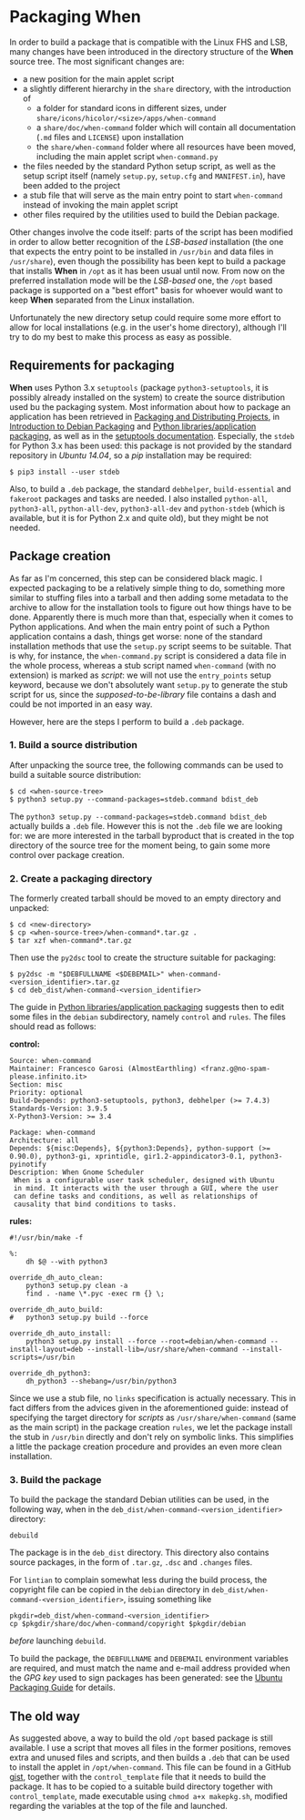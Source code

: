 # Packaging When

In order to build a package that is compatible with the Linux FHS and LSB, many changes have been introduced in the directory structure of the **When** source tree. The most significant changes are:

* a new position for the main applet script
* a slightly different hierarchy in the `share` directory, with the introduction of
  - a folder for standard icons in different sizes, under `share/icons/hicolor/<size>/apps/when-command`
  - a `share/doc/when-command` folder which will contain all documentation (`.md` files and `LICENSE`) upon installation
  - the `share/when-command` folder where all resources have been moved, including the main applet script `when-command.py`
* the files needed by the standard Python setup script, as well as the setup script itself (namely `setup.py`, `setup.cfg` and `MANIFEST.in`), have been added to the project
* a stub file that will serve as the main entry point to start `when-command` instead of invoking the main applet script
* other files required by the utilities used to build the Debian package.

Other changes involve the code itself: parts of the script has been modified in order to allow better recognition of the *LSB-based* installation (the one that expects the entry point to be installed in `/usr/bin` and data files in `/usr/share`), even though the possibility has been kept to build a package that installs **When** in `/opt` as it has been usual until now. From now on the preferred installation mode will be the *LSB-based* one, the `/opt` based package is supported on a "best effort" basis for whoever would want to keep **When** separated from the Linux installation.

Unfortunately the new directory setup could require some more effort to allow for local installations (e.g. in the user's home directory), although I'll try to do my best to make this process as easy as possible.


## Requirements for packaging

**When** uses Python 3.x `setuptools` (package `python3-setuptools`, it is possibly already installed on the system) to create the source distribution used bu the packaging system. Most information about how to package an application has been retrieved in [Packaging and Distributing Projects](http://python-packaging-user-guide.readthedocs.org/en/latest/distributing/), in [Introduction to Debian Packaging](https://wiki.debian.org/IntroDebianPackaging) and [Python libraries/application packaging](https://wiki.debian.org/Python/Packaging), as well as in the [setuptools documentation](http://pythonhosted.org/setuptools/). Especially, the `stdeb` for Python 3.x has been used: this package is not provided by the standard repository in *Ubuntu 14.04*, so a *pip* installation may be required:

```
$ pip3 install --user stdeb
```

Also, to build a `.deb` package, the standard `debhelper`, `build-essential` and `fakeroot` packages and tasks are needed. I also installed `python-all`, `python3-all`, `python-all-dev`, `python3-all-dev` and `python-stdeb` (which is available, but it is for Python 2.x and quite old), but they might be not needed.


## Package creation

As far as I'm concerned, this step can be considered black magic. I expected packaging to be a relatively simple thing to do, something more similar to stuffing files into a tarball and then adding some metadata to the archive to allow for the installation tools to figure out how things have to be done. Apparently there is much more than that, especially when it comes to Python applications. And when the main entry point of such a Python application contains a dash, things get worse: none of the standard installation methods that use the `setup.py` script seems to be suitable. That is why, for instance, the `when-command.py` script is considered  a data file in the whole process, whereas a stub script named `when-command` (with no extension) is marked as *script*: we will not use the `entry_points` setup keyword, because we don't absolutely want `setup.py` to generate the stub script for us, since the *supposed-to-be-library* file contains a dash and could be not imported in an easy way.

However, here are the steps I perform to build a `.deb` package.

### 1. Build a source distribution

After unpacking the source tree, the following commands can be used to build a suitable source distribution:

```
$ cd <when-source-tree>
$ python3 setup.py --command-packages=stdeb.command bdist_deb
```

The `python3 setup.py --command-packages=stdeb.command bdist_deb` actually builds a `.deb` file. However this is not the `.deb` file we are looking for: we are more interested in the tarball byproduct that is created in the top directory of the source tree for the moment being, to gain some more control over package creation.

### 2. Create a packaging directory

The formerly created tarball should be moved to an empty directory and unpacked:

```
$ cd <new-directory>
$ cp <when-source-tree>/when-command*.tar.gz .
$ tar xzf when-command*.tar.gz
```

Then use the `py2dsc` tool to create the structure suitable for packaging:

```
$ py2dsc -m "$DEBFULLNAME <$DEBEMAIL>" when-command-<version_identifier>.tar.gz
$ cd deb_dist/when-command-<version_identifier>
```

The guide in [Python libraries/application packaging](https://wiki.debian.org/Python/Packaging) suggests then to edit some files in the `debian` subdirectory, namely `control` and `rules`. The files should read as follows:

**control:**
```
Source: when-command
Maintainer: Francesco Garosi (AlmostEarthling) <franz.g@no-spam-please.infinito.it>
Section: misc
Priority: optional
Build-Depends: python3-setuptools, python3, debhelper (>= 7.4.3)
Standards-Version: 3.9.5
X-Python3-Version: >= 3.4

Package: when-command
Architecture: all
Depends: ${misc:Depends}, ${python3:Depends}, python-support (>= 0.90.0), python3-gi, xprintidle, gir1.2-appindicator3-0.1, python3-pyinotify
Description: When Gnome Scheduler
 When is a configurable user task scheduler, designed with Ubuntu
 in mind. It interacts with the user through a GUI, where the user
 can define tasks and conditions, as well as relationships of
 causality that bind conditions to tasks.
 ```

**rules:**
```
#!/usr/bin/make -f

%:
	dh $@ --with python3

override_dh_auto_clean:
	python3 setup.py clean -a
	find . -name \*.pyc -exec rm {} \;

override_dh_auto_build:
#	python3 setup.py build --force

override_dh_auto_install:
	python3 setup.py install --force --root=debian/when-command --install-layout=deb --install-lib=/usr/share/when-command --install-scripts=/usr/bin

override_dh_python3:
	dh_python3 --shebang=/usr/bin/python3
```

Since we use a stub file, no `links` specification is actually necessary. This in fact differs from the advices given in the aforementioned guide: instead of specifying the target directory for *scripts* as `/usr/share/when-command` (same as the main script) in the package creation `rules`, we let the package install the stub in `/usr/bin` directly and don't rely on symbolic links. This simplifies a little the package creation procedure and provides an even more clean installation.

### 3. Build the package

To build the package the standard Debian utilities can be used, in the following way, when in the `deb_dist/when-command-<version_identifier>` directory:

```
debuild
```

The package is in the `deb_dist` directory. This directory also contains source packages, in the form of `.tar.gz`, `.dsc` and `.changes` files.

For `lintian` to complain somewhat less during the build process, the copyright file can be copied in the `debian` directory in `deb_dist/when-command-<version_identifier>`, issuing something like

```
pkgdir=deb_dist/when-command-<version_identifier>
cp $pkgdir/share/doc/when-command/copyright $pkgdir/debian
```

*before* launching `debuild`.

To build the package, the `DEBFULLNAME` and `DEBEMAIL` environment variables are required, and must match the name and e-mail address provided when the *GPG key* used to sign packages has been generated: see the [Ubuntu Packaging Guide](http://packaging.ubuntu.com/html/getting-set-up.html#create-your-gpg-key) for details.


## The old way

As suggested above, a way to build the old `/opt` based package is still available. I use a script that moves all files in the former positions, removes extra and unused files and scripts, and then builds a `.deb` that can be used to install the applet in `/opt/when-command`. This file can be found in a GitHub [gist](https://gist.github.com/almostearthling/009fbbe27ea5ca921452), together with the `control_template` file that it needs to build the package. It has to be copied to a suitable build directory together with `control_template`, made executable using `chmod a+x makepkg.sh`, modified regarding the variables at the top of the file and launched.
